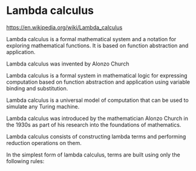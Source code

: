 # Lambda calculus

https://en.wikipedia.org/wiki/Lambda_calculus

Lambda calculus is a formal mathematical system and a notation for exploring mathematical functions. It is based on function abstraction and application.

Lambda calculus was invented by Alonzo Church 

Lambda calculus is a formal system in mathematical logic for expressing computation based on function abstraction and application using variable binding and substitution.

Lambda calculus is a universal model of computation that can be used to simulate any Turing machine.

Lambda calculus was introduced by the mathematician Alonzo Church in the 1930s as part of his research into the foundations of mathematics.

Lambda calculus consists of constructing lambda terms and performing reduction operations on them.

In the simplest form of lambda calculus, terms are built using only the following rules:
